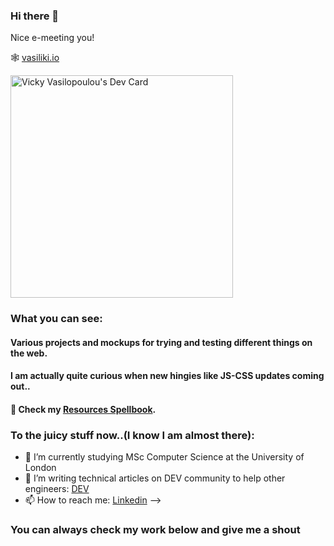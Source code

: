 ### Hi there 👋

Nice e-meeting you!

🕸️ [vasiliki.io](https://vasiliki.io/)

<a href="https://app.daily.dev/vickyvasilopoulou"><img src="https://api.daily.dev/devcards/v2/ruf5IIbIhF1q4bGKAcS1C.png?type=default&r=hkt" width="356" alt="Vicky Vasilopoulou's Dev Card"/></a>

### What you can see:

#### Various projects and mockups for trying and testing different things on the web. 

#### I am actually quite curious when new hingies like JS-CSS updates coming out..

#### 📕 Check my [Resources Spellbook](https://github.com/Viki-Robles/Resources).

### To the juicy stuff now..(I know I am almost there):

- 🌱 I’m currently studying MSc Computer Science at the University of London
- 🤔 I’m writing technical articles on DEV community to help other engineers: [DEV](https://dev.to/vikirobles)
- 📫 How to reach me: [Linkedin](https://www.linkedin.com/in/vicky-v-52230111b/)
-->

### You can always check my work below and give me a shout



